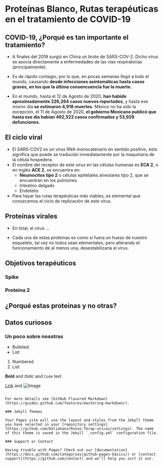 # Proteínas Blanco, Rutas terapéuticas en el tratamiento de COVID-19

## COVID-19, ¿Porqué es tan importante el tratamiento?

- A finales del 2019 surgió en China un brote de SARS-COV-2. Dicho virus se asocia directamente a enfermedades de las vías respiratorias (principalmente).

- Es de rápido contagio, por lo que, en pocas semanas llegó a todo el mundo, causando **desde infecciones asintomáticas hasta casos graves, en los que la última consencuencia fue la muerte.**

- En el mundo, hasta el 12 de Agosto de 2020, **han habido aproximadamente 226,264 casos nuevos reportados**, y hasta ese mismo día **se estimaron 4,918 muertes.** 
México no ha sido la excepción, el 11 de Agosto de 2020, **el gobierno Mexicano publicó que hasta ese día habían 492,522 casos confirmados y 53,929 defunciones.**


## El ciclo viral

- El SARS-COV2 es un virus RNA monocatenario en sentido positivo, esto significa que puede se traducido inmediatamente por la maquinaria de la célula hospedera.
- El nombre del receptor de este virus en las células humanas es **ECA 2**, o en inglés **ACE 2**, se encuentra en:
  - **Neumocitos tipo 2** o células epiteliales alveolares tipo 2, que se encuentran en los pulmones.
  - Intestino delgado
  - Endotelio
- Para hayar las rutas terapéuticas más viables, es elemental que conozcamos el ciclo de replicación de este virus.

## Proteínas virales

- En total, el virus ...

- Cada una de estas proteínas es como si fuera un hueso de nuestro esqueleto, tal vez no todos sean elementales, pero alterando el funcionamiento de al menos una, desestabilizaría al virus.

## Objetivos terapéuticos

### Spike

### Proteína 2

## ¿Porqué estas proteinas y no otras?

## Datos curiosos

### Un poco sobre nosotras



- Bulleted
- List

1. Numbered
2. List

**Bold** and _Italic_ and `Code` text

[Link](url) and ![Image](src)
```

For more details see [GitHub Flavored Markdown](https://guides.github.com/features/mastering-markdown/).

### Jekyll Themes

Your Pages site will use the layout and styles from the Jekyll theme you have selected in your [repository settings](https://github.com/DaliaSanx/Rutas-Terap-uticas/settings). The name of this theme is saved in the Jekyll `_config.yml` configuration file.

### Support or Contact

Having trouble with Pages? Check out our [documentation](https://docs.github.com/categories/github-pages-basics/) or [contact support](https://github.com/contact) and we’ll help you sort it out.
